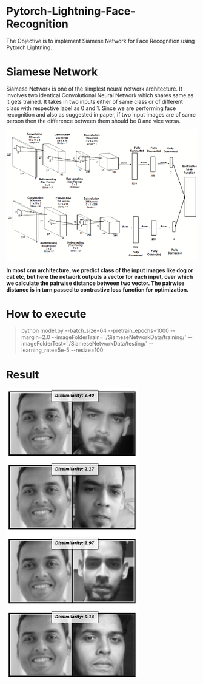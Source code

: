 # Pytorch-Lightning-Face-Recognition
The Objective is to implement Siamese Network for Face Recognition using Pytorch Lightning.

# Siamese Network
Siamese Network is one of the simplest neural network architecture. It involves two identical Convolutional Neural Network which shares same as it gets trained. It takes in two inputs either of same class or of different class with respective label as 0 and 1. Since we are performing face recognition and also as suggested in paper, if two input images are of same person then the difference between them should be 0 and vice versa.

![Siamese Network Architecture](/images/siamese_network.png)

**In most cnn architecture, we predict class of the input images like dog or cat etc, but here the network outputs a vector for each input, over which we calculate the pairwise distance between two vector. The pairwise distance is in turn passed to contrastive loss function for optimization.**

# How to execute
  > python model.py --batch_size=64 --pretrain_epochs=1000 --margin=2.0 --imageFolderTrain='./SiameseNetworkData/training/' --imageFolderTest='./SiameseNetworkData/testing/' --learning_rate=5e-5 --resize=100
  
# Result
![Face Recognition](/images/siamese_result.png)

